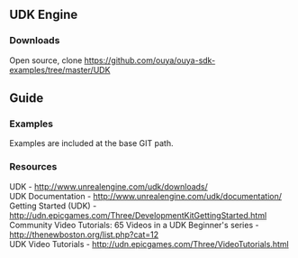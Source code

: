 ## UDK Engine

### Downloads
Open source, clone https://github.com/ouya/ouya-sdk-examples/tree/master/UDK

## Guide

### Examples

Examples are included at the base GIT path.

### Resources

UDK - http://www.unrealengine.com/udk/downloads/<br/>
UDK Documentation - http://www.unrealengine.com/udk/documentation/<br/>
Getting Started (UDK) - http://udn.epicgames.com/Three/DevelopmentKitGettingStarted.html<br/>
Community Video Tutorials: 65 Videos in a UDK Beginner's series - http://thenewboston.org/list.php?cat=12<br/>
UDK Video Tutorials - http://udn.epicgames.com/Three/VideoTutorials.html<br/>
